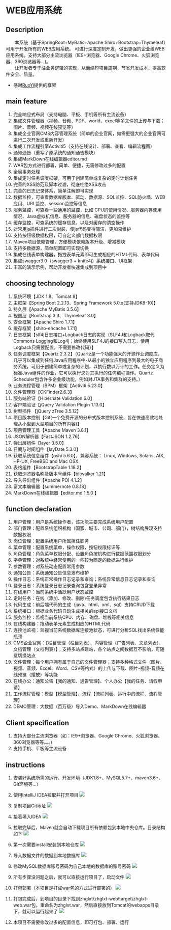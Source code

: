 # WEB应用系统

## Description
&emsp;&emsp;本系统（基于SpringBoot+MyBatis+Apache Shiro+Bootstrap+Thymeleaf）可用于开发所有的WEB应用系统。
可进行深度定制开发，做出更强的企业级WEB应用系统。支持大部分主流浏览器（IE9+浏览器、Google Chrome、火狐浏览器、360浏览器等...)。  
&emsp;&emsp;让开发者专于注业务逻辑的实现，从而缩短项目周期，节省开发成本，提高软件安全、质量。

- 感谢[RuoYi](https://gitee.com/y_project/RuoYi "若依")提供的框架

## main feature
1. 完全响应式布局（支持电脑、平板、手机等所有主流设备）
2. 集成文件管理器（视频、音频、PDF、world、excel等多文件的上传与下载；图片、音频、视频在线预览等）
3. 集成企业官网CMS内容管理系统（简单的企业官网，如需更强大的企业官网可进行二次开发或重新开发）
4. 集成工作流程引擎Activiti5（支持在线设计、部署、查看、编辑流程图）
5. 通知通告（重写了原系统的通知通告模块）
6. 集成MarkDown在线编辑器editor.md
7. WAR包方式进行部署，简单、便捷，无需修改过多的配置
8. 全局事务处理
9. 集成定时任务调度框架，可用于创建简单或复杂的定时计划任务
10. 完善的XSS防范及脚本过滤，彻底杜绝XSS攻击
11. 完善的日志记录体系，简单注解即可实现
12. 数据监控，可查看数据库版本、驱动、数据源、SQL监控、SQL防火墙、WEB应用、URL监控、session监控等信息
13. 服务监控，可查看一些通用的监控，比如 CPU的使用情况、服务器内存使用情况、Java虚拟机信息、服务器的信息、磁盘状态的监控等
14. 缓存监控，可查系统的缓存信息、以及对缓存的清空操作
15. 对常用js插件进行二次封装，使js代码变得简洁，更加易维护
16. 支持按钮级数据权限，可自定义部门数据权限
17. Maven项目依赖管理，方便模块依赖版本升级、增减模块
18. 支持多数据源，简单配置即可实现切换
19. 集成在线表单构建器，拖拽表单元素即可生成相应的HTML代码、表单代码
20. 集成swagger3.0（swagger3 + knife4j）系统接口、UI框架
21. 丰富的演示示例，帮助开发者快速集成到项目中

## choosing technology
1. 系统环境【JDK 1.8、Tomcat 8】
2. 主框架【Spring Boot 2.2.13、Spring Framework 5.0.x(支持JDK8-10)】
3. 持久层【Apache MyBatis 3.5.6】
4. 视图层【Bootstrap 3.3、Thymeleaf 3.0】
5. 安全框架【Apache Shiro 1.7.1】
6. 缓存框架【shiro-ehcache 1.7.1】
7. 日志框架【slf4j日志接口+Logback日志的实现（SLF4J和Logback取代Commons Logging和Log4j；始终使用SLF4J的接口写入日志，使用Logback只需要配置，不需要修改代码）】
8. 任务调度框架【Quartz 2.3.2】（Quartz是一个功能强大的开源作业调度库，几乎可以集成到任何Java应用程序中-从最小的独立应用程序到最大的电子商务系统。可用于创建简单或复杂的计划，以执行数以万计的工作。任务定义为标准Java组件的作业，它可以执行您对其执行的任何编程操作。Quartz Scheduler包含许多企业级功能，例如对JTA事务和集群的支持。）
9. 业务流程管理（BPM）框架【Activiti 5.23.0】
10. 文件管理器【CKFinder2.6.3】
11. 服务端验证【Hibernate Validation 6.0】
12. 客户端验证【jQuery Validation Plugin 1.13.0】
13. 树型插件 【jQuery zTree 3.5.12】
14. 项目版本控制【Git(一个免费开源的分布式版本控制系统，旨在快速高效地处理从小型到大型项目的所有内容)】
15. 项目管理工具【Apache Maven 3.8.1】
16. JSON解析器【FastJSON 1.2.76】
17. 弹出层组件【layer 3.5.0】
18. 日期与时间组件【layDate 5.3.0】
19. 获取系统信息组件【oshi 5.6.0】，兼容系统： Linux, Windows, Solaris, AIX, HP-UX, FreeBSD and Mac OSX
20. 表格组件【BootstrapTable 1.18.2】
21. 获取浏览器名称及版本号组件【bitwalker 1.21】
22. 导入导出组件【Apache POI 4.1.2】
23. 富文本编辑器【summernote 0.8.18】
24. MarkDown在线编辑器【editor.md 1.5.0 】

## function declaration
1.  用户管理：用户是系统操作者，该功能主要完成系统用户配置
2.  部门管理：配置系统组织机构（国家、城市、公司、部门），树结构展现支持数据权限
3.  岗位管理：配置系统用户所属担任职务
4.  菜单管理：配置系统菜单，操作权限，按钮权限标识等
5.  角色管理：角色菜单权限分配、设置角色按机构进行数据范围权限划分
6.  字典管理：对系统中经常使用的一些较为固定的数据进行维护
7.  参数管理：对系统动态配置常用参数
8.  通知公告：系统通知公告信息发布维护
9.  操作日志：系统正常操作日志记录和查询；系统异常信息日志记录和查询
10. 登录日志：系统登录日志记录查询包含登录异常
11. 在线用户：当前系统中活跃用户状态监控
12. 定时任务：在线（添加、修改、删除)任务调度包含执行结果日志
13. 代码生成：前后端代码的生成（java、html、xml、sql）支持CRUD下载 
14. 系统接口：根据业务代码自动生成相关的api接口文档
15. 服务监控：监视当前系统CPU、内存、磁盘、堆栈等相关信息
16. 在线构建器：拖动表单元素生成相应的HTML代码
17. 连接池监视：监视当前系统数据库连接池状态，可进行分析SQL找出系统性能瓶颈
18. CMS企业官网：【栏目管理（栏目列表）、内容管理（广告列表、文章列表）、文档管理（文档列表）】；支持多站点建站，各个站点之间数据互不影响，可随意切换站点
19. 文件管理：每个用户拥有属于自己的文件管理器；支持多种格式文件（图片、视频、音频、Excel、Word、CSV等格式）的上传与下载、图片-视频-音频在线预览（播放）等功能
20. 在线办公：通知公告【我的通知、通告管理】、个人办公【我的任务、请假申请】
21. 工作流程管理：模型【模型管理】、流程【流程列表、运行中的流程、流程管理】
22. DEMO管理：大数据（百万级）导入Demo、MarkDown在线编辑器

## Client specification
1.  支持大部分主流浏览器（如：IE9+浏览器、Google Chrome、火狐浏览器、360浏览器等等。。。)
2.  支持手机、平板等主流设备


## instructions
1. 安装好系统所需的运行、开发环境（JDK1.8+、MySQL5.7+、maven3.6+、Git环境等...）
2. 使用IntelliJ IDEA拉取并打开项目
![](https://dlsdys-gz.oss-cn-guangzhou.aliyuncs.com/zhglxt/helpImages/sys/1.jpg?versionId=CAEQDRiBgICrx._C0xciIGY5YjU5ZjI3ZmY4NDQxMjRhZjRjMmE0YmQxNDM5Y2E0)

3. 复制项目Git地址
![](https://dlsdys-gz.oss-cn-guangzhou.aliyuncs.com/zhglxt/helpImages/sys/2.jpg?versionId=CAEQDRiBgMC26veB1BciIGQ5MzJhMDdkZTFlNjRjYjE5Y2VhZmVjZjBjNGQ0M2Q4)

4. 接着填入IDEA
![](https://dlsdys-gz.oss-cn-guangzhou.aliyuncs.com/zhglxt/helpImages/sys/3.jpg?versionId=CAEQDRiBgMD8t._C0xciIGJlNzQwY2Y2ZGRmZjQ0ZjI4YzVhMzU2YmIxMzNkYjE3)

5. 拉取完毕后，Maven就会自动下载项目所有依赖包到本地中央仓库。目录结构如下
![](https://dlsdys-gz.oss-cn-guangzhou.aliyuncs.com/zhglxt/helpImages/sys/4.jpg?versionId=CAEQDRiBgIC2wO_C0xciIDVjOTk0YmJjYzZiNDQzOTI5M2ExM2QyMTRiZWU5MGY2)

6. 第一次需要install安装到本地仓库
![](https://dlsdys-gz.oss-cn-guangzhou.aliyuncs.com/zhglxt/helpImages/sys/5.jpg?versionId=CAEQDRiBgMCkxu_C0xciIDI5MDQ3ZTE2YzIxYTRjN2NiZDA1YTI4NzIxMzE2OWI2)

7. 导入数据文件的数据到本地数据库
![](https://dlsdys-gz.oss-cn-guangzhou.aliyuncs.com/zhglxt/helpImages/sys/11.jpg?versionId=CAEQDRiBgMCNooSC1BciIGUzNTVlZGUxNTQ3ZDRiNTdiMDQyMDExNDNhNWUyNTVl)

8. 修改MySQL数据库账号密码为自己本地的数据库的账号密码
![](https://dlsdys-gz.oss-cn-guangzhou.aliyuncs.com/zhglxt/helpImages/sys/6.jpg?versionId=CAEQDRiBgMDi2O_C0xciIDUxMzY3ZTBmNTljZjQ3YTY5OTAwNDcyMjJiODhmZGQx)

9. 所有步骤没问题之后，就可以直接运行项目了，启动文件
![](https://dlsdys-gz.oss-cn-guangzhou.aliyuncs.com/zhglxt/helpImages/sys/7.jpg?versionId=CAEQDRiBgMDm2._C0xciIGZjNzdjNzlkNzZkYzQ5ZDViNzU5ZGU4YTNmNzM5YjE5)

10. 打包部署（本项目是打成war包的方式进行部署的）
![](https://dlsdys-gz.oss-cn-guangzhou.aliyuncs.com/zhglxt/helpImages/sys/8.jpg?versionId=CAEQDRiBgICn1O_C0xciIGFjY2NmNmE2NTRhYzQzNjliYjk1ZTQ2NTY1YWM0OGM5)

11. 打包完成后，到项目的目录下找到zhglxt\zhglxt-web\target\zhglxt-web.war包，重命名为zhglxt.war，然后直接放到Tomcat的webapps目录下，就可以运行起来了
![](https://dlsdys-gz.oss-cn-guangzhou.aliyuncs.com/zhglxt/helpImages/sys/9.jpg?versionId=CAEQDRiBgICwze_C0xciIGUwOTYwNmE2ZWM2ODQzODZiZjZmYmRlYzI0ZTA0Mjg3)

12. 本项目不需要修改过多的配置信息，即可打包、部署、运行